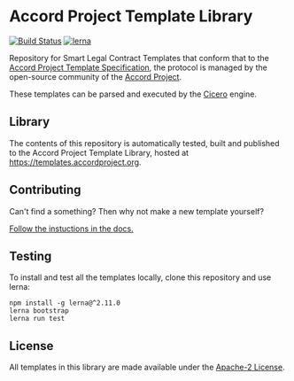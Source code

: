 # Accord Project Template Library

[![Build Status](https://travis-ci.org/accordproject/cicero-template-library.svg?branch=master)](https://travis-ci.org/accordproject/cicero-template-library)
[![lerna](https://img.shields.io/badge/maintained%20with-lerna-cc00ff.svg)](https://lernajs.io/)

Repository for Smart Legal Contract Templates that conform that to the [Accord Project Template Specification](https://docs.google.com/document/d/1UacA_r2KGcBA2D4voDgGE8jqid-Uh4Dt09AE-shBKR0), the protocol is managed by the open-source community of the [Accord Project](https://accordproject.org). 

These templates can be parsed and executed by the [Cicero](https://github.com/accordproject/cicero) engine.

## Library

The contents of this repository is automatically tested, built and published to the 
Accord Project Template Library, hosted at https://templates.accordproject.org.

## Contributing

Can't find a something? Then why not make a new template yourself? 

[Follow the instuctions in the docs.](https://docs.accordproject.org/docs/cicero-tutorial_001.html#creating-a-new-template)

## Testing

To install and test all the templates locally, clone this repository and use lerna:
```
npm install -g lerna@^2.11.0
lerna bootstrap
lerna run test
```

## License

All templates in this library are made available under the [Apache-2 License](LICENSE).
